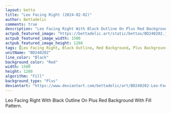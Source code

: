 ```yaml
---
layout: betta
title: "Leo Facing Right (2024-02-02)"
author: Bettadelic
comments: true
description: "Leo Facing Right With Black Outline On Plus Red Background With Fill Pattern."
actpub_featured_image: "https://bettadelic.art/static/bettas/BD240202.jpg"
actpub_featured_image_width: 1500
actpub_featured_image_height: 1288
tags: [Leo Facing Right, Black Outline, Red Background, Plus Background Pattern, Fill Pattern, February 2024]
unitName: "BD240202"
line_color: "Black"
background_color: "Red"
width: 1500
height: 1288
algorithm: "Fill"
background_type: "Plus"
deviantart: "https://www.deviantart.com/bettadelic/art/BD240202-Leo-Facing-Right-2024-02-02-1017062458"
---
```


Leo Facing Right With Black Outline On Plus Red Background With Fill Pattern.
